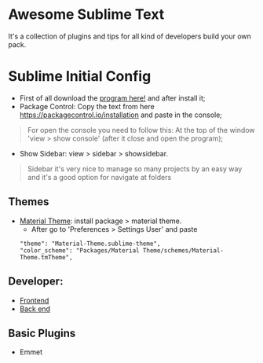 # Awesome Sublime Text
It's a collection of plugins and tips for all kind of developers build your own pack.

# Sublime Initial Config
* First of all download the [program here!](https://www.sublimetext.com/3) and after install it;
* Package Control: Copy the text from here <https://packagecontrol.io/installation> and paste in the console;

> For open the console you need to follow this: At the top of the window 'view > show console' (after it close and open the program);

* Show Sidebar: view > sidebar > showsidebar.

> Sidebar it's very nice to manage so many projects by an easy way and it's a good option for navigate at folders

## Themes

* [Material Theme](https://github.com/equinusocio/material-theme): install package > material theme.
	- After go to 'Preferences > Settings User' and paste 
    ```
    "theme": "Material-Theme.sublime-theme",
    "color_scheme": "Packages/Material Theme/schemes/Material-Theme.tmTheme",
    ```


## Developer:

- [Frontend](front-end.md)
- [Back end](back-end.md)

## Basic Plugins
* Emmet
